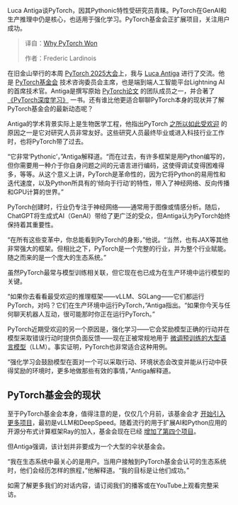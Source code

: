 
<!--
title: PyTorch 为何登顶？
cover: https://cdn.thenewstack.io/media/2025/10/359ddfa9-thumbnail-19.png
summary: Luca Antiga谈PyTorch，因其Pythonic特性受研究员青睐。PyTorch在GenAI和生产推理中仍是核心，也适用于强化学习。PyTorch基金会正扩展项目，关注用户成功。
-->

Luca Antiga谈PyTorch，因其Pythonic特性受研究员青睐。PyTorch在GenAI和生产推理中仍是核心，也适用于强化学习。PyTorch基金会正扩展项目，关注用户成功。

> 译自：[Why PyTorch Won](https://thenewstack.io/why-pytorch-won/)
> 
> 作者：Frederic Lardinois

在旧金山举行的本周 [PyTorch 2025大会](https://events.linuxfoundation.org/pytorch-conference/?__hstc=132719121.c7e7a3a3b1b149ab85ef60029fb25108.1761329988449.1761329988449.1761329988449.1&__hssc=132719121.3.1761329988449&__hsfp=3360764624&ajs_aid=913fde38-5396-42fb-9661-2bbde650c913)上，我与 [Luca Antiga](https://www.linkedin.com/in/lantiga/) 进行了交流。他是 [PyTorch基金会](https://pytorch.org/) 技术咨询委员会主席，也是端到端人工智能平台Lightning AI的首席技术官。Antiga是撰写原始 [PyTorch论文](https://papers.nips.cc/paper_files/paper/2019/hash/bdbca288fee7f92f2bfa9f7012727740-Abstract.html) 的团队成员之一，并合著了 [《PyTorch深度学习》](https://www.manning.com/books/deep-learning-with-pytorch) 一书。还有谁比他更适合聊聊PyTorch本身的现状并了解PyTorch基金会的最新动态呢？

Antiga的学术背景实际上是生物医学工程，他指出PyTorch [之所以如此受欢迎](https://thenewstack.io/why-pytorch-gets-all-the-love/) 的原因之一是它对研究人员非常友好。这些研究人员最终毕业或进入科技行业工作时，也将PyTorch带了过去。

“它非常‘Pythonic’，”Antiga解释道。“而在过去，有许多框架是用Python编写的，但你需要用一种介于你自身问题之间的元语言进行编码，这使得调试变得困难得多，等等。从这个意义上讲，PyTorch是革命性的，因为它将Python的易用性和迭代速度，以及Python所具有的‘倾向于行动’的特性，带入了神经网络、反向传播和GPU计算的世界。”

PyTorch创建时，行业仍专注于神经网络——通常用于图像或情感分析。随后，ChatGPT将生成式AI（GenAI）带给了更广泛的受众，但Antiga认为PyTorch始终保持着其重要性。

“在所有这些变革中，你总能看到PyTorch的身影，”他说。“当然，也有JAX等其他非常强大的框架。但相比之下，PyTorch是一个完整的行业，并为整个行业赋能。随之而来的是一个庞大的生态系统。”

虽然PyTorch最常与模型训练相关联，但它现在也已成为在生产环境中运行模型的关键。

“如果你去看看最受欢迎的推理框架——vLLM、SGLang——它们都运行PyTorch，对吗？它们在生产环境中运行PyTorch，”Antiga指出。“如果你今天与任何聊天机器人互动，很可能那时你正在运行PyTorch。”

PyTorch近期受欢迎的另一个原因是，强化学习——它会奖励模型正确的行动并在模型采取错误行动时提供负面反馈——现在正被常规地用于 [微调预训练的大型语言模型](https://huggingface.co/learn/llm-course/en/chapter12/2)（LLM）。事实证明，PyTorch也非常适合这种用例。

“强化学习会鼓励模型在面对一个可以采取行动、环境状态会改变并能从行动中获得奖励的环境时，更多地做那些有效的事情，”Antiga解释道。

## PyTorch基金会的现状

至于PyTorch基金会本身，值得注意的是，仅仅几个月前，该基金会才 [开始引入更多项目](https://pytorch.org/blog/pt-foundation-expands/)，最初是vLLM和DeepSpeed。随着流行的用于扩展AI和Python应用的开源分布式计算框架Ray的加入，基金会现在已经 [增加了第四个项目](https://thenewstack.io/ray-comes-to-the-pytorch-foundation/)。

但Antiga强调，该计划并非要成为一个大型的伞状基金会。

“我在生态系统中最关心的是用户。当用户接触到PyTorch基金会认可的生态系统时，他们会经历怎样的旅程，”他解释道。“我的目标是让他们成功。”

如需了解更多我们的对话内容，请订阅我们的播客或在YouTube上观看完整采访。